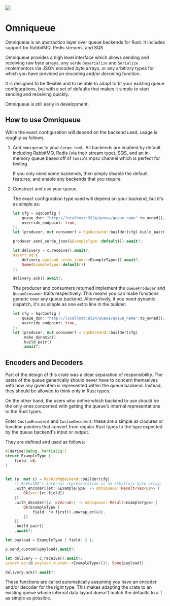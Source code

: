 <picture>
  <source media="(prefers-color-scheme: dark)", srcset="./assets/banner_dark.png">
  <source media="(prefers-color-scheme: light)", srcset="./assets/banner_light.png">
  <img src="./assets/banner_light.png">
</picture>

# Omniqueue

Omniqueue is an abstraction layer over queue backends for Rust. It includes support for RabbitMQ,
Redis streams, and SQS.

Omniqueue provides a high level interface which allows sending and receiving raw byte arrays, any
`serde` `Deserialize` and `Serialize` implementors via JSON encoded byte arrays, or any arbitrary
types for which you have provided an encoding and/or decoding function.

It is designed to be flexible and to be able to adapt to fit your existing queue configurations, but
with a set of defaults that makes it simple to start sending and receiving quickly.

Omniqueue is still early in development.

## How to use Omniqueue

While the exact configuration will depend on the backend used, usage is roughly as follows.

1. Add `omniqueue` to your `Cargo.toml`. All backends are enabled by default including RabbitMQ,
   Redis (via their stream type), SQS, and an in-memory queue based off of `tokio`'s mpsc
   channel which is perfect for testing.

   If you only need some backends, then simply disable the default features, and enable any backends
   that you require.

2. Construct and use your queue.

   The exact configuration type used will depend on your backend, but it's as simple as:

   ```rust
   let cfg = SqsConfig {
       queue_dsn: "http://localhost:9324/queue/queue_name".to_owned(),
       override_endpoint: true,
   };
   let (producer, mut consumer) = SqsBackend::builder(cfg).build_pair().await?;

   producer.send_serde_json(&ExampleType::default()).await?;

   let delivery = c.receive().await?;
   assert_eq!(
       delivery.payload_serde_json::<ExampleType>().await?,
       Some(ExampleType::default())
   );

   delivery.ack().await?;
   ```

   The producer and consumers returned implement the `QueueProducer` and `QueueConsumer` traits
   respectively. This means you can make functions generic over any queue backend. Alternatively, if
   you need dynamic dispatch, it's as simple as one extra line ih the builder:

   ```rust
   let cfg = SqsConfig {
       queue_dsn: "http://localhost:9324/queue/queue_name".to_owned(),
       override_endpoint: true,
   };
   let (producer, mut consumer) = SqsBackend::builder(cfg)
       .make_dynamic()
       .build_pair()
       .await?;
   ```

## Encoders and Decoders

Part of the design of this crate was a clear separation of responsibility. The users of the queue
generically should never have to concern themselves with how any given item is represented within
the queue backend. Instead, they should be allowed to think only in Rust types.

On the other hand, the users who define which backend to use should be the only ones concerned with
getting the queue's internal representations to the Rust types.

Enter `CustomEncoder`s and `CustomDecoder`s: these are a simple as closures or function pointers
that convert from regular Rust types to the type expected by the queue backend's input or output.

They are defined and used as follows:

```rust
#[derive(Debug, PartialEq)]
struct ExampleType {
	field: u8,
}


let (p, mut c) = RabbitMqBackend::builder(cfg)
	// RabbitMQ's internal representation is an arbitrary byte array.
	.with_encoder(|et: &ExampleType| -> omniqueue::Result<Vec<u8>> {
		Ok(vec![et.field])
	})
	.with_decoder(|v: &Vec<u8>| -> omniqueue::Result<ExampleType> {
		Ok(ExampleType {
			field: *v.first().unwrap_or(&0),
		})
	})
	.build_pair()
	.await?;

let payload = ExampleType { field: 2 };

p.send_custom(&payload).await?;

let delivery = c.receive().await?;
assert_eq!(d.payload_custom::<ExampleType>()?, Some(payload))

delivery.ack().await?;
```

These functions are called automatically assuming you have an encoder and/or decoder for the right
type. This makes adapting the crate to an existing queue whose internal data layout doesn't match
the defaults to a T as simple as possible.
